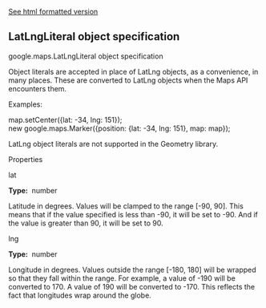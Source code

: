 [See html formatted version](https://huasofoundries.github.io/google-maps-documentation/LatLngLiteral.html)


LatLngLiteral object specification
----------------------------------

google.maps.LatLngLiteral object specification

Object literals are accepted in place of LatLng objects, as a convenience, in many places. These are converted to LatLng objects when the Maps API encounters them.

Examples:

 map.setCenter({lat: -34, lng: 151});  
 new google.maps.Marker({position: {lat: -34, lng: 151}, map: map}); 

LatLng object literals are not supported in the Geometry library.

Properties

lat

**Type:**  number

Latitude in degrees. Values will be clamped to the range \[-90, 90\]. This means that if the value specified is less than -90, it will be set to -90. And if the value is greater than 90, it will be set to 90.

lng

**Type:**  number

Longitude in degrees. Values outside the range \[-180, 180\] will be wrapped so that they fall within the range. For example, a value of -190 will be converted to 170. A value of 190 will be converted to -170. This reflects the fact that longitudes wrap around the globe.